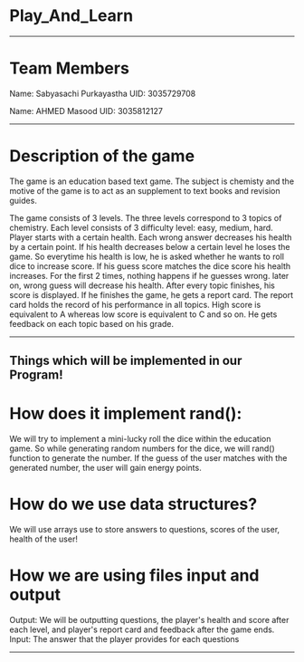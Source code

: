 # Play_And_Learn

_________________________________________________________________________________________________________________________________________________________________________

# Team Members

Name: Sabyasachi Purkayastha
UID: 3035729708

Name:  AHMED Masood
UID: 3035812127
_________________________________________________________________________________________________________________________________________________________________________


# Description of the game

The game is an education based text game. The subject is chemisty and the motive of the game is to act as an supplement to text books and revision guides.

The game consists of 3 levels. The three levels correspond to 3 topics of chemistry. Each level consists of 3 difficulty level: easy, medium, hard. Player starts with a certain health. Each wrong answer decreases his health by a certain point. If his health decreases below a certain level he loses the game. So everytime his health is low, he is asked whether he wants to roll dice to increase score. If his guess score matches the dice score his health increases. For the first 2 times, nothing happens if he guesses wrong. later on, wrong guess will decrease his health.  After every topic finishes, his score is displayed. If he finishes the game, he gets a report card. The report card holds the record of his performance in all topics. High score is equivalent to A whereas low score is equivalent to C and so on. He gets feedback on each topic based on his grade.

______________________________________________________________________________________________________________________________________________________________________

## Things which will be implemented in our Program!

# How does it implement rand():

We will try to implement a mini-lucky roll the dice within the education game. So while generating random numbers for the dice, we will rand() function to generate the number. If the guess of the user matches with the generated number, the user will gain energy points.  

# How do we use data structures?

We will use arrays use to store answers to questions, scores of the user, health of the user!

# How we are using files input and output

Output: We will be outputting questions, the player's health and score after each level, and player's report card and feedback after the game ends.
Input: The answer that the player provides for each questions

______________________________________________________________________________________________________________________________________________________________________
